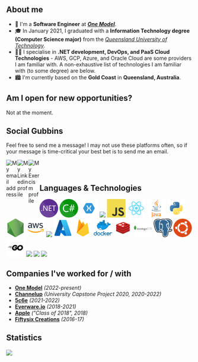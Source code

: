 ## About me
* 🏢 I'm a **Software Engineer** at [***One Model***](https://www.onemodel.co/). 
* 🎓 In January 2021, I graduated with a **Information Technology degree (Computer Science major)** from the [*Queensland University of Technology*](https://www.qut.edu.au/). 
* 👨‍💻 I specialise in **.NET development, DevOps, and PaaS Cloud Technologies** - AWS, GCP, Azure, and Oracle Cloud are some providers I am familiar with. A non-exhaustive list of technologies I am familiar with (to some degree) are below.
* 🏙️ I'm currently based on the **Gold Coast** in **Queensland, Australia**.

## Am I open for new opportunities?

Not at the moment. 
 
## Social Gubbins

Feel free to send me a message! I may not use these platforms often, so if your message is time-critical your best bet is to send me an email. 


<a href="mailto:hello@bradfuller.xyz">
  <img align="left" alt="My email address" width="30px" src="https://cdn.jsdelivr.net/npm/simple-icons@5.19.0/icons/gmail.svg"/>
</a>
<a href="https://www.linkedin.com/in/bradfuller1/">
  <img align="left" alt="My Linkedin profile" width="30px" src="https://cdn.jsdelivr.net/npm/simple-icons@5.19.0/icons/linkedin.svg" />
</a>
<a href="https://exercism.org/profiles/BradF-99">
  <img align="left" alt="My Exercism profile" width="30px" src="https://cdn.jsdelivr.net/npm/simple-icons@5.19.0/icons/exercism.svg" />
</a>

<br/><br/>


## Languages & Technologies

<code><img height="50" src="https://raw.githubusercontent.com/github/explore/93d8a67084f94b2a444e510199a6e7622e5b09a3/topics/dotnet/dotnet.png"></code>
<code><img height="50" src="https://raw.githubusercontent.com/github/explore/80688e429a7d4ef2fca1e82350fe8e3517d3494d/topics/csharp/csharp.png"></code>
<code><img height="50" src="https://raw.githubusercontent.com/github/explore/80688e429a7d4ef2fca1e82350fe8e3517d3494d/topics/xamarin/xamarin.png"></code>
<code><img height="50" src="https://adrientorris.github.io/wwwroot/images/blazor/logo-blazor.png"></code>
<code><img height="50" src="https://raw.githubusercontent.com/github/explore/80688e429a7d4ef2fca1e82350fe8e3517d3494d/topics/javascript/javascript.png"></code>
<code><img height="50" src="https://raw.githubusercontent.com/github/explore/80688e429a7d4ef2fca1e82350fe8e3517d3494d/topics/react/react.png"></code>
<code><img height="50" src="https://raw.githubusercontent.com/github/explore/80688e429a7d4ef2fca1e82350fe8e3517d3494d/topics/java/java.png"></code>
<code><img height="50" src="https://raw.githubusercontent.com/github/explore/80688e429a7d4ef2fca1e82350fe8e3517d3494d/topics/python/python.png"></code>
<code><img height="50" src="https://raw.githubusercontent.com/github/explore/80688e429a7d4ef2fca1e82350fe8e3517d3494d/topics/nodejs/nodejs.png"></code>
<code><img height="50" src="https://raw.githubusercontent.com/github/explore/fbceb94436312b6dacde68d122a5b9c7d11f9524/topics/aws/aws.png"></code>
<code><img height="50" src="https://avatars.githubusercontent.com/u/2810941?s=200&v=4"></code>
<code><img height="50" src="https://raw.githubusercontent.com/github/explore/80688e429a7d4ef2fca1e82350fe8e3517d3494d/topics/azure/azure.png"></code>
<code><img height="50" src="https://raw.githubusercontent.com/github/explore/80688e429a7d4ef2fca1e82350fe8e3517d3494d/topics/firebase/firebase.png"></code>
<code><img height="50" src="https://raw.githubusercontent.com/github/explore/80688e429a7d4ef2fca1e82350fe8e3517d3494d/topics/docker/docker.png"></code>
<code><img height="50" src="https://raw.githubusercontent.com/github/explore/80688e429a7d4ef2fca1e82350fe8e3517d3494d/topics/redis/redis.png"></code>
<code><img height="50" src="https://raw.githubusercontent.com/github/explore/80688e429a7d4ef2fca1e82350fe8e3517d3494d/topics/mongodb/mongodb.png"></code>
<code><img height="50" src="https://raw.githubusercontent.com/github/explore/80688e429a7d4ef2fca1e82350fe8e3517d3494d/topics/postgresql/postgresql.png"></code>
<code><img height="50" src="https://raw.githubusercontent.com/github/explore/80688e429a7d4ef2fca1e82350fe8e3517d3494d/topics/ubuntu/ubuntu.png"></code>
<code><img height="50" src="https://raw.githubusercontent.com/github/explore/80688e429a7d4ef2fca1e82350fe8e3517d3494d/topics/go/go.png"></code>
<code><img height="50" src="https://avatars.githubusercontent.com/u/7195757?s=200&v=4"></code>
<code><img height="50" src="https://avatars.githubusercontent.com/u/3380462?s=200&v=4"></code>
<code><img height="50" src="https://cdn.jsdelivr.net/npm/simple-icons@5.19.0/icons/terraform.svg"></code>

## Companies I've worked for / with
* [**One Model**](https://www.onemodel.co/) *(2022-present)*
* [**Channelup**](https://channelup.com.au/) *(University Capstone Project 2020, 2020-2022)*
* [**5c6e**](https://5c6e.com/) *(2021-2022)*
* [**Everware.io**](https://everware.io/) *(2018-2021)*
* [**Apple**](https://www.apple.com/au/) *("Class of 2018", 2018)*
* [**Fiftysix Creations**](https://fiftysix.edu.au/) *(2016-17)*

## Statistics

<a href="https://github.com/anuraghazra/convoychat">
  <img align="center" src="https://github-readme-stats.vercel.app/api/top-langs/?username=BradF-99&layout=compact" />
</a>
